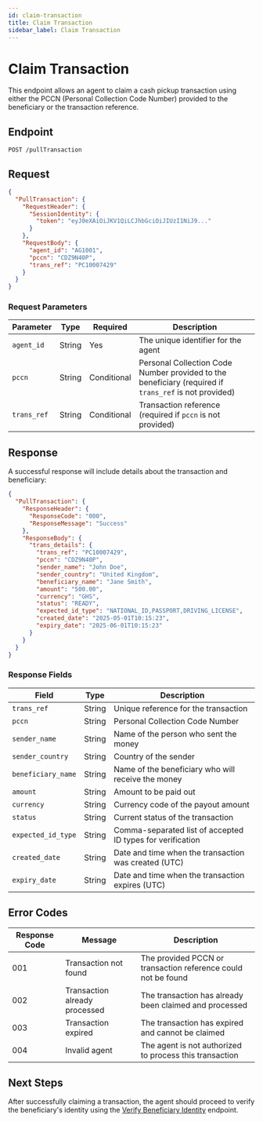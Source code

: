 ```yaml
---
id: claim-transaction
title: Claim Transaction
sidebar_label: Claim Transaction
---
```


# Claim Transaction

This endpoint allows an agent to claim a cash pickup transaction using either the PCCN (Personal Collection Code Number) provided to the beneficiary or the transaction reference.

## Endpoint

```
POST /pullTransaction
```

## Request

```json
{
  "PullTransaction": {
    "RequestHeader": {
      "SessionIdentity": {
        "token": "eyJ0eXAiOiJKV1QiLCJhbGciOiJIUzI1NiJ9..."
      }
    },
    "RequestBody": {
      "agent_id": "AG1001",
      "pccn": "CDZ9N40P",
      "trans_ref": "PC10007429"
    }
  }
}
```

### Request Parameters

| Parameter | Type | Required | Description |
|-----------|------|----------|-------------|
| `agent_id` | String | Yes | The unique identifier for the agent |
| `pccn` | String | Conditional | Personal Collection Code Number provided to the beneficiary (required if `trans_ref` is not provided) |
| `trans_ref` | String | Conditional | Transaction reference (required if `pccn` is not provided) |

## Response

A successful response will include details about the transaction and beneficiary:

```json
{
  "PullTransaction": {
    "ResponseHeader": {
      "ResponseCode": "000",
      "ResponseMessage": "Success"
    },
    "ResponseBody": {
      "trans_details": {
        "trans_ref": "PC10007429",
        "pccn": "CDZ9N40P",
        "sender_name": "John Doe",
        "sender_country": "United Kingdom",
        "beneficiary_name": "Jane Smith",
        "amount": "500.00",
        "currency": "GHS",
        "status": "READY",
        "expected_id_type": "NATIONAL_ID,PASSPORT,DRIVING_LICENSE",
        "created_date": "2025-05-01T10:15:23",
        "expiry_date": "2025-06-01T10:15:23"
      }
    }
  }
}
```

### Response Fields

| Field | Type | Description |
|-------|------|-------------|
| `trans_ref` | String | Unique reference for the transaction |
| `pccn` | String | Personal Collection Code Number |
| `sender_name` | String | Name of the person who sent the money |
| `sender_country` | String | Country of the sender |
| `beneficiary_name` | String | Name of the beneficiary who will receive the money |
| `amount` | String | Amount to be paid out |
| `currency` | String | Currency code of the payout amount |
| `status` | String | Current status of the transaction |
| `expected_id_type` | String | Comma-separated list of accepted ID types for verification |
| `created_date` | String | Date and time when the transaction was created (UTC) |
| `expiry_date` | String | Date and time when the transaction expires (UTC) |

## Error Codes

| Response Code | Message | Description |
|---------------|---------|-------------|
| 001 | Transaction not found | The provided PCCN or transaction reference could not be found |
| 002 | Transaction already processed | The transaction has already been claimed and processed |
| 003 | Transaction expired | The transaction has expired and cannot be claimed |
| 004 | Invalid agent | The agent is not authorized to process this transaction |

## Next Steps

After successfully claiming a transaction, the agent should proceed to verify the beneficiary's identity using the [Verify Beneficiary Identity](/docs/api/cash-pickup/verify-identity) endpoint.